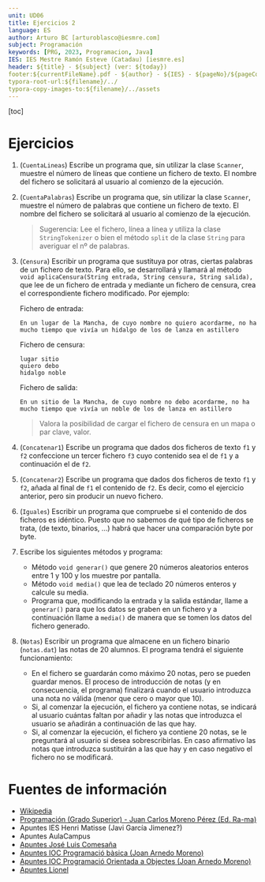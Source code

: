 ```yaml
---
unit: UD06
title: Ejercicios 2
language: ES
author: Arturo BC [arturoblasco@iesmre.com]
subject: Programación
keywords: [PRG, 2023, Programacion, Java]
IES: IES Mestre Ramón Esteve (Catadau) [iesmre.es]
header: ${title} - ${subject} (ver: ${today}) 
footer:${currentFileName}.pdf - ${author} - ${IES} - ${pageNo}/${pageCount}
typora-root-url:${filename}/../
typora-copy-images-to:${filename}/../assets
---
```

[toc]
# **Ejercicios**

1. (`CuentaLineas`) Escribe un programa que, sin utilizar la clase `Scanner`, muestre el número de líneas que contiene un fichero de texto. El nombre del fichero se solicitará al usuario al comienzo de la ejecución. 

2. (`CuentaPalabras`) Escribe un programa que, sin utilizar la clase `Scanner`, muestre el número de palabras que contiene un fichero de texto. El nombre del fichero se solicitará al usuario al comienzo de la ejecución. 

   > Sugerencia: Lee el fichero, línea a línea y utiliza la clase `StringTokenizer` o bien el método `split` de la clase `String` para averiguar el nº de palabras.

3. (`Censura`) Escribir un programa que sustituya por otras, ciertas palabras de un fichero de texto. Para ello, se desarrollará y llamará al método `void aplicaCensura(String entrada, String censura, String salida),` que lee de un fichero de entrada y mediante un fichero de censura, crea el correspondiente fichero modificado. Por ejemplo:

   Fichero de entrada:

   ```
   En un lugar de la Mancha, de cuyo nombre no quiero acordarme, no ha mucho tiempo que vivía un hidalgo de los de lanza en astillero
   ```

   Fichero de censura:

   ```
   lugar sitio
   quiero debo
   hidalgo noble
   ```

   Fichero de salida:

   ```
   En un sitio de la Mancha, de cuyo nombre no debo acordarme, no ha mucho tiempo que vivía un noble de los de lanza en astillero
   ```

   > Valora la posibilidad de cargar el fichero de censura en un mapa o par clave, valor.

4. (`Concatenar1`) Escribe un programa que dados dos ficheros de texto `f1` y `f2` confeccione un tercer fichero `f3` cuyo contenido sea el de `f1` y a continuación el de `f2`.

5. (`Concatenar2`) Escribe un programa que dados dos ficheros de texto `f1` y `f2`, añada al final de `f1` el contenido de `f2`. Es decir, como el ejercicio anterior, pero sin producir un nuevo fichero.

6. (`Iguales`) Escribir un programa que compruebe si el contenido de dos ficheros es idéntico. Puesto que no sabemos de qué tipo de ficheros se trata, (de texto, binarios, …) habrá que hacer una comparación byte por byte.

7. Escribe los siguientes métodos y programa:

   - Método `void generar()` que genere 20 números aleatorios enteros entre 1 y 100 y los muestre por pantalla.
   - Método `void media()` que lea de teclado 20 números enteros y calcule su media.
   - Programa que, modificando la entrada y la salida estándar, llame a `generar()` para que los datos se graben en un fichero y a continuación llame a `media()` de manera que se tomen los datos del fichero generado.

8. (`Notas`) Escribir un programa que almacene en un fichero binario (`notas.dat`) las notas de 20 alumnos. El programa tendrá el siguiente funcionamiento:

   - En el fichero se guardarán como máximo 20 notas, pero se pueden guardar menos. El proceso de introducción de notas (y en consecuencia, el programa) finalizará cuando el usuario introduzca una nota no válida (menor que cero o mayor que 10).
   - Si, al comenzar la ejecución, el fichero ya contiene notas, se indicará al usuario cuántas faltan por añadir y las notas que introduzca el usuario se añadirán a continuación de las que hay.
   - Si, al comenzar la ejecución, el fichero ya contiene 20 notas, se le preguntará al usuario si desea sobrescribirlas. En caso afirmativo las notas que introduzca sustituirán a las que hay y en caso negativo el fichero no se modificará.


# Fuentes de información

- [Wikipedia](https://es.wikipedia.org)
- [Programación (Grado Superior) - Juan Carlos Moreno Pérez (Ed. Ra-ma)](https://www.ra-ma.es/libro/programacion-grado-superior_48302/)
- Apuntes IES Henri Matisse (Javi García Jimenez?)
- Apuntes AulaCampus
- [Apuntes José Luis Comesaña](https://www.sitiolibre.com/)
- [Apuntes IOC Programació bàsica (Joan Arnedo Moreno)](https://ioc.xtec.cat/materials/FP/Recursos/fp_asx_m03_/web/fp_asx_m03_htmlindex/index.html)
- [Apuntes IOC Programació Orientada a Objectes (Joan Arnedo Moreno)](https://ioc.xtec.cat/materials/FP/Recursos/fp_dam_m03_/web/fp_dam_m03_htmlindex/index.html)
- [Apuntes Lionel](https://github.com/lionel-ict/ApuntesProgramacion)